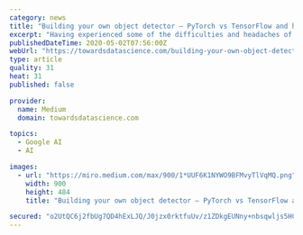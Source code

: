 ```yaml
---
category: news
title: "Building your own object detector — PyTorch vs TensorFlow and how to even get started?"
excerpt: "Having experienced some of the difficulties and headaches of implementing AI systems for object detection, I wanted to share some of the knowledge I gained on how to get started. The first step is always the hardest which is why this very practical approach is designed to ease people into the world of TensorFlow’s as well as PyTorch’s object detection frameworks."
publishedDateTime: 2020-05-02T07:56:00Z
webUrl: "https://towardsdatascience.com/building-your-own-object-detector-pytorch-vs-tensorflow-and-how-to-even-get-started-1d314691d4ae"
type: article
quality: 31
heat: 31
published: false

provider:
  name: Medium
  domain: towardsdatascience.com

topics:
  - Google AI
  - AI

images:
  - url: "https://miro.medium.com/max/900/1*UUF6K1NYWO9BFMvyTlVqMQ.png"
    width: 900
    height: 484
    title: "Building your own object detector — PyTorch vs TensorFlow and how to even get started?"

secured: "o2UtQC6j2fbUg7QD4hExLJQ/J0jzx0rktfuUv/z1ZDkgEUNny+nbsqwljs5HChmjaj0dZLMBq4mNqaEiKrFOzzihIe831vBtG0N+oykvcpQBSoVoDaB6XWnKE0UjxKAaCr5TffE42zDCTYHod2NKe8QzOe9ycFNztjJ3uhNlLNJYFMybuBDEn5imEAtfq7Fy8LGSSTMy8YPjz0WZBUcyiWUKEoEXE6sZZko7orVH8FYoTxwHgP2hDhzdaph3qYCUy2JHgClmUuXbRNSLHNYHIhMkkgKZmKRbsNXNEjNXC9g2Gk+O7oThN12cr5DyWd4g;qtXEfC5/BNyOCpdU+mNyaw=="
---
```


